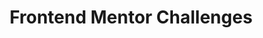 ---
templateKey: project
title: Frontend Mentor Challenges
cover: "./01.jpg"
techs:
    - HTML/CSS
source: "https://github.com/doganozgur/frontend-mentor"
live: "https://pensive-bardeen-17dcf2.netlify.app/"
---